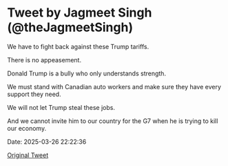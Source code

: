 # Tweet by Jagmeet Singh (@theJagmeetSingh)

We have to fight back against these Trump tariffs.

There is no appeasement.

Donald Trump is a bully who only understands strength.

We must stand with Canadian auto workers and make sure they have every support they need.

We will not let Trump steal these jobs.

And we cannot invite him to our country for the G7 when he is trying to kill our economy.

Date: 2025-03-26 22:22:36

[Original Tweet](https://x.com/theJagmeetSingh/status/1905022603066233213)
